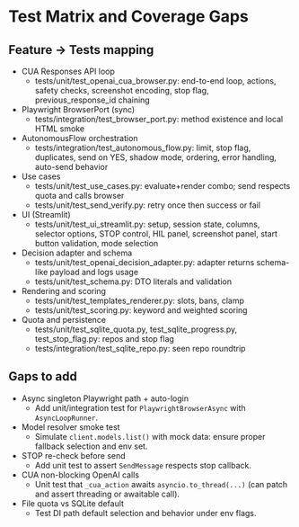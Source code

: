 # Test Matrix and Coverage Gaps

## Feature → Tests mapping
- CUA Responses API loop
  - tests/unit/test_openai_cua_browser.py: end-to-end loop, actions, safety checks, screenshot encoding, stop flag, previous_response_id chaining
- Playwright BrowserPort (sync)
  - tests/integration/test_browser_port.py: method existence and local HTML smoke
- AutonomousFlow orchestration
  - tests/integration/test_autonomous_flow.py: limit, stop flag, duplicates, send on YES, shadow mode, ordering, error handling, auto-send behavior
- Use cases
  - tests/unit/test_use_cases.py: evaluate+render combo; send respects quota and calls browser
  - tests/unit/test_send_verify.py: retry once then success or fail
- UI (Streamlit)
  - tests/unit/test_ui_streamlit.py: setup, session state, columns, selector options, STOP control, HIL panel, screenshot panel, start button validation, mode selection
- Decision adapter and schema
  - tests/unit/test_openai_decision_adapter.py: adapter returns schema-like payload and logs usage
  - tests/unit/test_schema.py: DTO literals and validation
- Rendering and scoring
  - tests/unit/test_templates_renderer.py: slots, bans, clamp
  - tests/unit/test_scoring.py: keyword and weighted scoring
- Quota and persistence
  - tests/unit/test_sqlite_quota.py, test_sqlite_progress.py, test_stop_flag.py: repos and stop flag
  - tests/integration/test_sqlite_repo.py: seen repo roundtrip

## Gaps to add
- Async singleton Playwright path + auto-login
  - Add unit/integration test for `PlaywrightBrowserAsync` with `AsyncLoopRunner`.
- Model resolver smoke test
  - Simulate `client.models.list()` with mock data: ensure proper fallback selection and env set.
- STOP re-check before send
  - Add unit test to assert `SendMessage` respects stop callback.
- CUA non-blocking OpenAI calls
  - Unit test that `_cua_action` awaits `asyncio.to_thread(...)` (can patch and assert threading or awaitable call).
- File quota vs SQLite default
  - Test DI path default selection and behavior under env flags.

